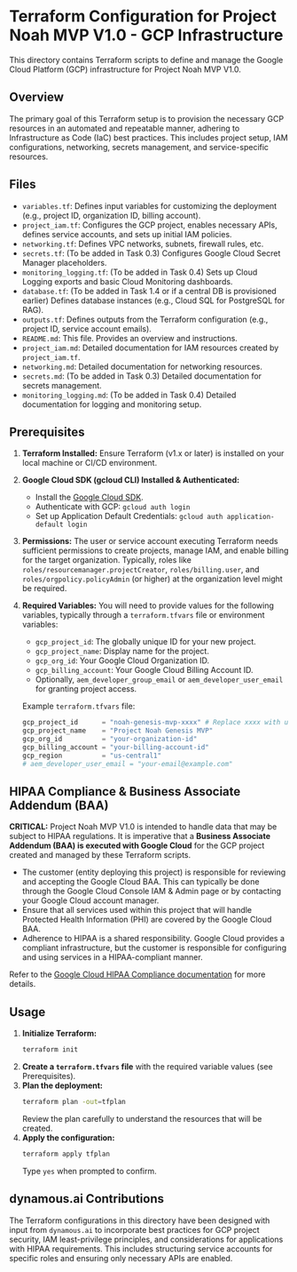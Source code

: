 # Terraform Configuration for Project Noah MVP V1.0 - GCP Infrastructure

This directory contains Terraform scripts to define and manage the Google Cloud Platform (GCP) infrastructure for Project Noah MVP V1.0.

## Overview

The primary goal of this Terraform setup is to provision the necessary GCP resources in an automated and repeatable manner, adhering to Infrastructure as Code (IaC) best practices. This includes project setup, IAM configurations, networking, secrets management, and service-specific resources.

## Files

*   `variables.tf`: Defines input variables for customizing the deployment (e.g., project ID, organization ID, billing account).
*   `project_iam.tf`: Configures the GCP project, enables necessary APIs, defines service accounts, and sets up initial IAM policies.
*   `networking.tf`: Defines VPC networks, subnets, firewall rules, etc.
*   `secrets.tf`: (To be added in Task 0.3) Configures Google Cloud Secret Manager placeholders.
*   `monitoring_logging.tf`: (To be added in Task 0.4) Sets up Cloud Logging exports and basic Cloud Monitoring dashboards.
*   `database.tf`: (To be added in Task 1.4 or if a central DB is provisioned earlier) Defines database instances (e.g., Cloud SQL for PostgreSQL for RAG).
*   `outputs.tf`: Defines outputs from the Terraform configuration (e.g., project ID, service account emails).
*   `README.md`: This file. Provides an overview and instructions.
*   `project_iam.md`: Detailed documentation for IAM resources created by `project_iam.tf`.
*   `networking.md`: Detailed documentation for networking resources.
*   `secrets.md`: (To be added in Task 0.3) Detailed documentation for secrets management.
*   `monitoring_logging.md`: (To be added in Task 0.4) Detailed documentation for logging and monitoring setup.

## Prerequisites

1.  **Terraform Installed:** Ensure Terraform (v1.x or later) is installed on your local machine or CI/CD environment.
2.  **Google Cloud SDK (gcloud CLI) Installed & Authenticated:**
    *   Install the [Google Cloud SDK](https://cloud.google.com/sdk/docs/install).
    *   Authenticate with GCP: `gcloud auth login`
    *   Set up Application Default Credentials: `gcloud auth application-default login`
3.  **Permissions:** The user or service account executing Terraform needs sufficient permissions to create projects, manage IAM, and enable billing for the target organization. Typically, roles like `roles/resourcemanager.projectCreator`, `roles/billing.user`, and `roles/orgpolicy.policyAdmin` (or higher) at the organization level might be required.
4.  **Required Variables:** You will need to provide values for the following variables, typically through a `terraform.tfvars` file or environment variables:
    *   `gcp_project_id`: The globally unique ID for your new project.
    *   `gcp_project_name`: Display name for the project.
    *   `gcp_org_id`: Your Google Cloud Organization ID.
    *   `gcp_billing_account`: Your Google Cloud Billing Account ID.
    *   Optionally, `aem_developer_group_email` or `aem_developer_user_email` for granting project access.

    Example `terraform.tfvars` file:
    ```tfvars
    gcp_project_id      = "noah-genesis-mvp-xxxx" # Replace xxxx with unique suffix
    gcp_project_name    = "Project Noah Genesis MVP"
    gcp_org_id          = "your-organization-id"
    gcp_billing_account = "your-billing-account-id"
    gcp_region          = "us-central1"
    # aem_developer_user_email = "your-email@example.com"
    ```

## HIPAA Compliance & Business Associate Addendum (BAA)

**CRITICAL:** Project Noah MVP V1.0 is intended to handle data that may be subject to HIPAA regulations. It is imperative that a **Business Associate Addendum (BAA) is executed with Google Cloud** for the GCP project created and managed by these Terraform scripts.

*   The customer (entity deploying this project) is responsible for reviewing and accepting the Google Cloud BAA. This can typically be done through the Google Cloud Console IAM & Admin page or by contacting your Google Cloud account manager.
*   Ensure that all services used within this project that will handle Protected Health Information (PHI) are covered by the Google Cloud BAA.
*   Adherence to HIPAA is a shared responsibility. Google Cloud provides a compliant infrastructure, but the customer is responsible for configuring and using services in a HIPAA-compliant manner.

Refer to the [Google Cloud HIPAA Compliance documentation](https://cloud.google.com/security/compliance/hipaa) for more details.

## Usage

1.  **Initialize Terraform:**
    ```bash
    terraform init
    ```
2.  **Create a `terraform.tfvars` file** with the required variable values (see Prerequisites).
3.  **Plan the deployment:**
    ```bash
    terraform plan -out=tfplan
    ```
    Review the plan carefully to understand the resources that will be created.
4.  **Apply the configuration:**
    ```bash
    terraform apply tfplan
    ```
    Type `yes` when prompted to confirm.

## dynamous.ai Contributions

The Terraform configurations in this directory have been designed with input from `dynamous.ai` to incorporate best practices for GCP project security, IAM least-privilege principles, and considerations for applications with HIPAA requirements. This includes structuring service accounts for specific roles and ensuring only necessary APIs are enabled.
